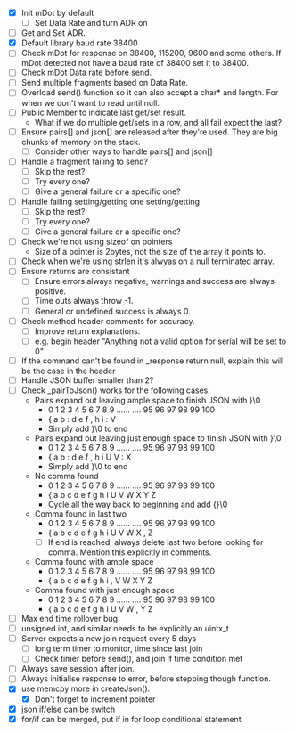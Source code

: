 - [x] Init mDot by default
   - [ ] Set Data Rate and turn ADR on
- [ ] Get and Set ADR.
- [x] Default library baud rate 38400
- [ ] Check mDot for response on 38400, 115200, 9600 and some others. If mDot detected not have a baud rate of 38400 set it to 38400.
- [ ] Check mDot Data rate before send.
- [ ] Send multiple fragments based on Data Rate.
- [ ] Overload send() function so it can also accept a char* and length. For when we don't want to read until null.
- [ ] Public Member to indicate last get/set result.
   * What if we do multiple get/sets in a row, and all fail expect the last?
- [ ] Ensure pairs[] and json[] are released after they're used. They are big chunks of memory on the stack.
   - [ ] Consider other ways to handle pairs[] and json[]
- [ ] Handle a fragment failing to send?
   - [ ] Skip the rest?
   - [ ] Try every one?
   - [ ] Give a general failure or a specific one?
- [ ] Handle failing setting/getting one setting/getting
   - [ ] Skip the rest?
   - [ ] Try every one?
   - [ ] Give a general failure or a specific one?
- [ ] Check we're not using sizeof on pointers
   * Size of a pointer is 2bytes, not the size of the array it points to.
- [ ] Check when we're using strlen it's alwyas on a null terminated array.
- [ ] Ensure returns are consistant
   - [ ] Ensure errors always negative, warnings and success are always positive.
   - [ ] Time outs always throw -1.
   - [ ] General or undefined success is always 0.
- [ ] Check method header comments for accuracy.
   - [ ] Improve return explanations.
   - [ ] e.g. begin header "Anything not a valid option for serial will be set to 0"
- [ ] If the command can't be found in _response return null, explain this will be the case in the header
- [ ] Handle JSON buffer smaller than 2?
- [ ] Check _pairToJson() works for the following cases:
   * Pairs expand out leaving ample space to finish JSON with }\0
     + 0 1 2 3 4 5 6 7 8 9 ...... .... 95 96 97 98 99 100
     + { a b : d e f , h i             :  V
	 + Simply add }\0 to end
   * Pairs expand out leaving just enough space to finish JSON with }\0
     + 0 1 2 3 4 5 6 7 8 9 ...... .... 95 96 97 98 99 100
     + { a b : d e f , h i             U  V  :  X
	 + Simply add }\0 to end
   * No comma found
     + 0 1 2 3 4 5 6 7 8 9 ...... .... 95 96 97 98 99 100
     + { a b c d e f g h i             U  V  W  X  Y  Z
	 + Cycle all the way back to beginning and add {}\0
   * Comma found in last two 
     + 0 1 2 3 4 5 6 7 8 9 ...... .... 95 96 97 98 99 100
     + { a b c d e f g h i             U  V  W  X  ,  Z
	 - [ ] If end is reached, always delete last two before looking for comma. Mention this explicitly in comments.
   * Comma found with ample space
     + 0 1 2 3 4 5 6 7 8 9 ...... .... 95 96 97 98 99 100
     + { a b c d e f g h i             ,  V  W  X  Y  Z
   * Comma found with just enough space
     + 0 1 2 3 4 5 6 7 8 9 ...... .... 95 96 97 98 99 100
     + { a b c d e f g h i             U  V  W  ,  Y  Z
- [ ] Max end time rollover bug
- [ ] unsigned int, and similar needs to be explicitly an uintx_t
- [ ] Server expects a new join request every 5 days
   - [ ] long term timer to monitor, time since last join
   - [ ] Check timer before send(), and join if time condition met
- [ ] Always save session after join.
- [ ] Always initialise response to error, before stepping though function.
- [x] use memcpy more in createJson().
   - [x] Don't forget to increment pointer
- [X] json if/else can be switch
- [X] for/if can be merged, put if in for loop conditional statement
